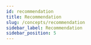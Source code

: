 ```yaml
---
id: recommendation
title: Recommendation
slug: /concepts/recommendation
sidebar_label: Recommendation
sidebar_position: 5
---
```

